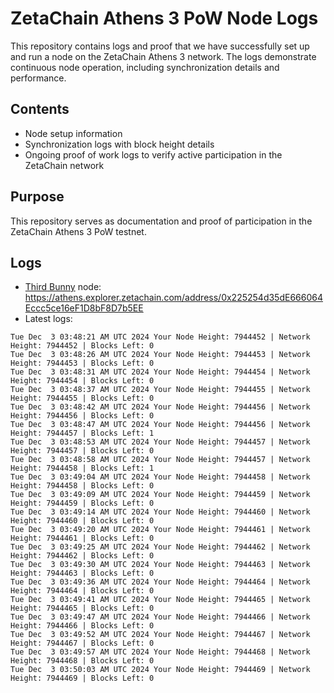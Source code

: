 # ZetaChain Athens 3 PoW Node Logs
This repository contains logs and proof that we have successfully set up and run a node on the ZetaChain Athens 3 network. The logs demonstrate continuous node operation, including synchronization details and performance.

## Contents
- Node setup information
- Synchronization logs with block height details
- Ongoing proof of work logs to verify active participation in the ZetaChain network

## Purpose
This repository serves as documentation and proof of participation in the ZetaChain Athens 3 PoW testnet.

## Logs

- [Third Bunny](https://thirdbunny.xyz/) node: https://athens.explorer.zetachain.com/address/0x225254d35dE666064Eccc5ce16eF1D8bF8D7b5EE
- Latest logs:
```
Tue Dec  3 03:48:21 AM UTC 2024 Your Node Height: 7944452 | Network Height: 7944452 | Blocks Left: 0
Tue Dec  3 03:48:26 AM UTC 2024 Your Node Height: 7944453 | Network Height: 7944453 | Blocks Left: 0
Tue Dec  3 03:48:31 AM UTC 2024 Your Node Height: 7944454 | Network Height: 7944454 | Blocks Left: 0
Tue Dec  3 03:48:37 AM UTC 2024 Your Node Height: 7944455 | Network Height: 7944455 | Blocks Left: 0
Tue Dec  3 03:48:42 AM UTC 2024 Your Node Height: 7944456 | Network Height: 7944456 | Blocks Left: 0
Tue Dec  3 03:48:47 AM UTC 2024 Your Node Height: 7944456 | Network Height: 7944457 | Blocks Left: 1
Tue Dec  3 03:48:53 AM UTC 2024 Your Node Height: 7944457 | Network Height: 7944457 | Blocks Left: 0
Tue Dec  3 03:48:58 AM UTC 2024 Your Node Height: 7944457 | Network Height: 7944458 | Blocks Left: 1
Tue Dec  3 03:49:04 AM UTC 2024 Your Node Height: 7944458 | Network Height: 7944458 | Blocks Left: 0
Tue Dec  3 03:49:09 AM UTC 2024 Your Node Height: 7944459 | Network Height: 7944459 | Blocks Left: 0
Tue Dec  3 03:49:14 AM UTC 2024 Your Node Height: 7944460 | Network Height: 7944460 | Blocks Left: 0
Tue Dec  3 03:49:20 AM UTC 2024 Your Node Height: 7944461 | Network Height: 7944461 | Blocks Left: 0
Tue Dec  3 03:49:25 AM UTC 2024 Your Node Height: 7944462 | Network Height: 7944462 | Blocks Left: 0
Tue Dec  3 03:49:30 AM UTC 2024 Your Node Height: 7944463 | Network Height: 7944463 | Blocks Left: 0
Tue Dec  3 03:49:36 AM UTC 2024 Your Node Height: 7944464 | Network Height: 7944464 | Blocks Left: 0
Tue Dec  3 03:49:41 AM UTC 2024 Your Node Height: 7944465 | Network Height: 7944465 | Blocks Left: 0
Tue Dec  3 03:49:47 AM UTC 2024 Your Node Height: 7944466 | Network Height: 7944466 | Blocks Left: 0
Tue Dec  3 03:49:52 AM UTC 2024 Your Node Height: 7944467 | Network Height: 7944467 | Blocks Left: 0
Tue Dec  3 03:49:57 AM UTC 2024 Your Node Height: 7944468 | Network Height: 7944468 | Blocks Left: 0
Tue Dec  3 03:50:03 AM UTC 2024 Your Node Height: 7944469 | Network Height: 7944469 | Blocks Left: 0
```
